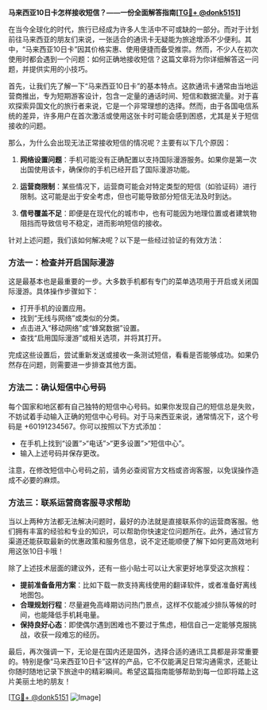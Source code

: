 **马来西亚10日卡怎样接收短信？——一份全面解答指南[[TG💪+ @donk5151](https://t.me/s/donk5151)]**

在当今全球化的时代，旅行已经成为许多人生活中不可或缺的一部分。而对于计划前往马来西亚的朋友们来说，一张适合的通讯卡无疑能为旅途增添不少便利。其中，“马来西亚10日卡”因其价格实惠、使用便捷而备受推崇。然而，不少人在初次使用时都会遇到一个问题：如何正确地接收短信？这篇文章将为你详细解答这一问题，并提供实用的小技巧。

首先，让我们先了解一下“马来西亚10日卡”的基本特点。这款通讯卡通常由当地运营商推出，专为短期游客设计，包含一定量的通话时间、短信和数据流量。对于喜欢探索异国文化的旅行者来说，它是一个非常理想的选择。然而，由于各国电信系统的差异，许多用户在首次激活或使用这张卡时可能会感到困惑，尤其是关于短信接收的问题。

那么，为什么会出现无法正常接收短信的情况呢？主要有以下几个原因：

1. **网络设置问题**：手机可能没有正确配置以支持国际漫游服务。如果你是第一次出国使用该卡，确保你的手机已经开启了国际漫游功能。
   
2. **运营商限制**：某些情况下，运营商可能会对特定类型的短信（如验证码）进行限制。这可能是出于安全考虑，但也可能导致部分短信无法及时到达。

3. **信号覆盖不足**：即便是在现代化的城市中，也有可能因为地理位置或者建筑物阻挡而导致信号不稳定，进而影响短信的接收。

针对上述问题，我们该如何解决呢？以下是一些经过验证的有效方法：

### 方法一：检查并开启国际漫游

这是最基本也是最重要的一步。大多数手机都有专门的菜单选项用于开启或关闭国际漫游。具体操作步骤如下：
- 打开手机的设置应用。
- 找到“无线与网络”或类似的分类。
- 点击进入“移动网络”或“蜂窝数据”设置。
- 查找“启用国际漫游”或相关选项，并将其打开。

完成这些设置后，尝试重新发送或接收一条测试短信，看看是否能够成功。如果仍然存在问题，则需要进一步排查其他方面。

### 方法二：确认短信中心号码

每个国家和地区都有自己独特的短信中心号码。如果你发现自己的短信总是失败，不妨试着手动输入正确的短信中心号码。对于马来西亚来说，通常情况下，这个号码是 +60191234567。你可以按照以下方式添加：

- 在手机上找到“设置”>“电话”>“更多设置”>“短信中心”。
- 输入上述号码并保存更改。

注意，在修改短信中心号码之前，请务必查阅官方文档或咨询客服，以免误操作造成不必要的麻烦。

### 方法三：联系运营商客服寻求帮助

当以上两种方法都无法解决问题时，最好的办法就是直接联系你的运营商客服。他们拥有丰富的经验和专业的知识，可以帮助你快速定位问题所在。此外，通过官方渠道还能获取最新的优惠政策和服务信息，说不定还能顺便了解下如何更高效地利用这张10日卡哦！

除了上述技术层面的建议外，还有一些小贴士可以让大家更好地享受这次旅程：

- **提前准备备用方案**：比如下载一款支持离线使用的翻译软件，或者准备好离线地图包。
- **合理规划行程**：尽量避免高峰期访问热门景点，这样不仅能减少排队等候的时间，也能降低手机耗电量。
- **保持良好心态**：即使偶尔遇到困难也不要过于焦虑，相信自己一定能够克服挑战，收获一段难忘的经历。

最后，再次强调一下，无论是在国内还是国外，选择合适的通讯工具都是非常重要的。特别是像“马来西亚10日卡”这样的产品，它不仅能满足日常沟通需求，还能让你随时随地记录下旅途中的精彩瞬间。希望这篇指南能够帮助到每一位即将踏上这片美丽土地的朋友！

[[TG💪+ @donk5151](https://t.me/s/donk5151) ![Image](https://i.postimg.cc/rwNCRYN7/Snipaste-2025-04-30-17-27-05.png)]